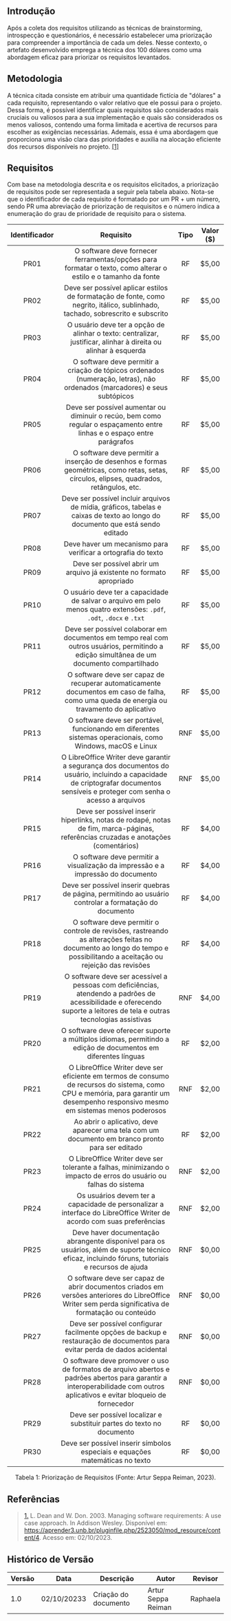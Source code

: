 ## Introdução

Após a coleta dos requisitos utilizando as técnicas de brainstorming, introspecção e questionários, é necessário estabelecer uma priorização para compreender a importância de cada um deles. Nesse contexto, o artefato desenvolvido emprega a técnica dos 100 dólares como uma abordagem eficaz para priorizar os requisitos levantados.

## Metodologia

A técnica citada consiste em atribuir uma quantidade fictícia de "dólares" a cada requisito, representando o valor relativo que ele possui para o projeto. Dessa forma, é possível identificar quais requisitos são considerados mais cruciais ou valiosos para a sua implementação e quais são considerados os menos valiosos, contendo uma forma limitada e acertiva de recursos para escolher as exigências necessárias. Ademais, essa é uma abordagem que proporciona uma visão clara das prioridades e auxilia na alocação eficiente dos recursos disponíveis no projeto. [[1]](#RP1)

## Requisitos

Com base na metodologia descrita e os requisitos elicitados, a priorização de requisitos pode ser representada a seguir pela tabela abaixo. Nota-se que o identificador de cada requisito é formatado por um PR + um número, sendo PR uma abreviação de priorização de requisitos e o número indica a enumeração do grau de prioridade de requisito para o sistema.

| Identificador | Requisito | Tipo | Valor ($) |
| :-: | :-: | :-: | :-: |
| PR01 | O software deve fornecer ferramentas/opções para formatar o texto, como alterar o estilo e o tamanho da fonte | RF | $5,00 |
| PR02 | Deve ser possível aplicar estilos de formatação de fonte, como negrito, itálico, sublinhado, tachado, sobrescrito e subscrito | RF | $5,00 |
| PR03 | O usuário deve ter a opção de alinhar o texto: centralizar, justificar, alinhar à direita ou alinhar à esquerda | RF | $5,00 |
| PR04 | O software deve permitir a criação de tópicos ordenados (numeração, letras), não ordenados (marcadores) e seus subtópicos | RF | $5,00 |
| PR05 | Deve ser possível aumentar ou diminuir o recúo, bem como regular o espaçamento entre linhas e o espaço entre parágrafos | RF |  $5,00 |
| PR06 | O software deve permitir a inserção de desenhos e formas geométricas, como retas, setas, círculos, elipses, quadrados, retângulos, etc. | RF | $5,00 |
| PR07 | Deve ser possível incluir arquivos de mídia, gráficos, tabelas e caixas de texto ao longo do documento que está sendo editado | RF | $5,00 |
| PR08 | Deve haver um mecanismo para verificar a ortografia do texto | RF | $5,00 |
| PR09 | Deve ser possível abrir um arquivo já existente no formato apropriado | RF | $5,00 |
| PR10 | O usuário deve ter a capacidade de salvar o arquivo em pelo menos quatro extensões: `.pdf`, `.odt`, `.docx` e `.txt` | RF | $5,00 |
| PR11 | Deve ser possível colaborar em documentos em tempo real com outros usuários, permitindo a edição simultânea de um documento compartilhado | RF |  $5,00 |
| PR12 | O software deve ser capaz de recuperar automaticamente documentos em caso de falha, como uma queda de energia ou travamento do aplicativo | RF |  $5,00 |
| PR13 | O software deve ser portável, funcionando em diferentes sistemas operacionais, como Windows, macOS e Linux | RNF |  $5,00 |
| PR14 | O LibreOffice Writer deve garantir a segurança dos documentos do usuário, incluindo a capacidade de criptografar documentos sensíveis e proteger com senha o acesso a arquivos | RNF | $5,00 |
| PR15 | Deve ser possível inserir hiperlinks, notas de rodapé, notas de fim, marca-páginas, referências cruzadas e anotações (comentários) | RF | $4,00 |
| PR16 | O software deve permitir a visualização da impressão e a impressão do documento | RF | $4,00 |
| PR17 | Deve ser possível inserir quebras de página, permitindo ao usuário controlar a formatação do documento | RF |  $4,00 |
| PR18 | O software deve permitir o controle de revisões, rastreando as alterações feitas no documento ao longo do tempo e possibilitando a aceitação ou rejeição das revisões | RF |  $4,00 |
| PR19 | O software deve ser acessível a pessoas com deficiências, atendendo a padrões de acessibilidade e oferecendo suporte a leitores de tela e outras tecnologias assistivas | RNF | $4,00 |
| PR20 | O software deve oferecer suporte a múltiplos idiomas, permitindo a edição de documentos em diferentes línguas | RF |  $2,00 |
| PR21 | O LibreOffice Writer deve ser eficiente em termos de consumo de recursos do sistema, como CPU e memória, para garantir um desempenho responsivo mesmo em sistemas menos poderosos | RNF | $2,00 |
| PR22 | Ao abrir o aplicativo, deve aparecer uma tela com um documento em branco pronto para ser editado | RF  | $2,00 |
| PR23 | O LibreOffice Writer deve ser tolerante a falhas, minimizando o impacto de erros do usuário ou falhas do sistema | RNF | $2,00 |
| PR24 | Os usuários devem ter a capacidade de personalizar a interface do LibreOffice Writer de acordo com suas preferências | RNF | $2,00 |
| PR25 | Deve haver documentação abrangente disponível para os usuários, além de suporte técnico eficaz, incluindo fóruns, tutoriais e recursos de ajuda | RNF | $0,00 |
| PR26 | O software deve ser capaz de abrir documentos criados em versões anteriores do LibreOffice Writer sem perda significativa de formatação ou conteúdo | RNF | $0,00 |
| PR27 | Deve ser possível configurar facilmente opções de backup e restauração de documentos para evitar perda de dados acidental | RNF | $0,00 |
| PR28 | O software deve promover o uso de formatos de arquivo abertos e padrões abertos para garantir a interoperabilidade com outros aplicativos e evitar bloqueio de fornecedor | RNF | $0,00 |
| PR29 | Deve ser possível localizar e substituir partes do texto no documento | RF | $0,00 |
| PR30 | Deve ser possível inserir símbolos especiais e equações matemáticas no texto | RF |  $0,00 |

<div style="text-align: center">
<p> Tabela 1: Priorização de Requisitos (Fonte: Artur Seppa Reiman, 2023).</p>
</div>

## Referências

> <a id="RP1" href="#TEC1">1.</a> L. Dean and W. Don. 2003. Managing software requirements: A use case approach. In Addison Wesley. Disponível em: https://aprender3.unb.br/pluginfile.php/2523050/mod_resource/content/4. Acesso em: 02/10/2023.


## Histórico de Versão

| Versão  | Data       | Descrição                  | Autor                    | Revisor   |
|---------|------------|----------------------------|-------------|-----------|
| 1.0     | 02/10/20233 | Criação do documento | Artur Seppa Reiman | Raphaela |
